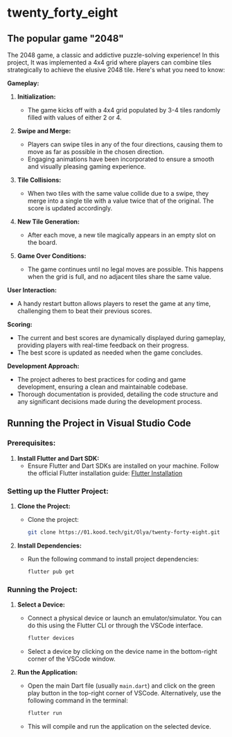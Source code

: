 # twenty_forty_eight

## The popular game "2048"

The 2048 game, a classic and addictive puzzle-solving experience! In this project, It was implemented a 4x4 grid where players can combine tiles strategically to achieve the elusive 2048 tile. Here's what you need to know:

**Gameplay:**
1. **Initialization:**
    - The game kicks off with a 4x4 grid populated by 3-4 tiles randomly filled with values of either 2 or 4.

2. **Swipe and Merge:**
    - Players can swipe tiles in any of the four directions, causing them to move as far as possible in the chosen direction.
    - Engaging animations have been incorporated to ensure a smooth and visually pleasing gaming experience.

3. **Tile Collisions:**
    - When two tiles with the same value collide due to a swipe, they merge into a single tile with a value twice that of the original. The score is updated accordingly.

4. **New Tile Generation:**
    - After each move, a new tile magically appears in an empty slot on the board.

5. **Game Over Conditions:**
    - The game continues until no legal moves are possible. This happens when the grid is full, and no adjacent tiles share the same value.

**User Interaction:**
- A handy restart button allows players to reset the game at any time, challenging them to beat their previous scores.

**Scoring:**
- The current and best scores are dynamically displayed during gameplay, providing players with real-time feedback on their progress.
- The best score is updated as needed when the game concludes.

**Development Approach:**
- The project adheres to best practices for coding and game development, ensuring a clean and maintainable codebase.
- Thorough documentation is provided, detailing the code structure and any significant decisions made during the development process.

## Running the Project in Visual Studio Code

### Prerequisites:
1. **Install Flutter and Dart SDK:**
    - Ensure Flutter and Dart SDKs are installed on your machine. Follow the official Flutter installation guide: [Flutter Installation](https://flutter.dev/docs/get-started/install)

### Setting up the Flutter Project:

1. **Clone the Project:**
    - Clone the project:
      ```bash
      git clone https://01.kood.tech/git/Olya/twenty-forty-eight.git
      ```

2. **Install Dependencies:**
    - Run the following command to install project dependencies:

      ```bash
      flutter pub get
      ```

### Running the Project:

1. **Select a Device:**
    - Connect a physical device or launch an emulator/simulator. You can do this using the Flutter CLI or through the VSCode interface.

      ```bash
      flutter devices
      ```

    - Select a device by clicking on the device name in the bottom-right corner of the VSCode window.

2. **Run the Application:**
    - Open the main Dart file (usually `main.dart`) and click on the green play button in the top-right corner of VSCode. Alternatively, use the following command in the terminal:

      ```bash
      flutter run
      ```

    - This will compile and run the application on the selected device.
